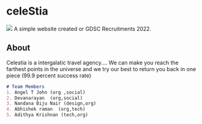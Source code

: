 # celeStia
  <img src="[https://avatars.githubusercontent.com/u/76699273?v=4](https://github.com/fal3n-4ngel/celeStia/blob/main/assets/images/logo.png?raw=true)" >
  A simple website created or GDSC Recruitments 2022.


## About
   Celestia is a intergalatic travel agency....
   We can make you reach the farthest points in the universe and we try our best to return you back in one piece (99.9 percent success rate)

 
 ```markdown   
# Team Members
 1. Angel T John (org ,social)
 2. Devanarayan  (org,social)
 3. Nandana Biju Nair (design,org)
 4. Abhishek raman  (org,tech)
 5. Adithya Krishnan (tech,org)


```
